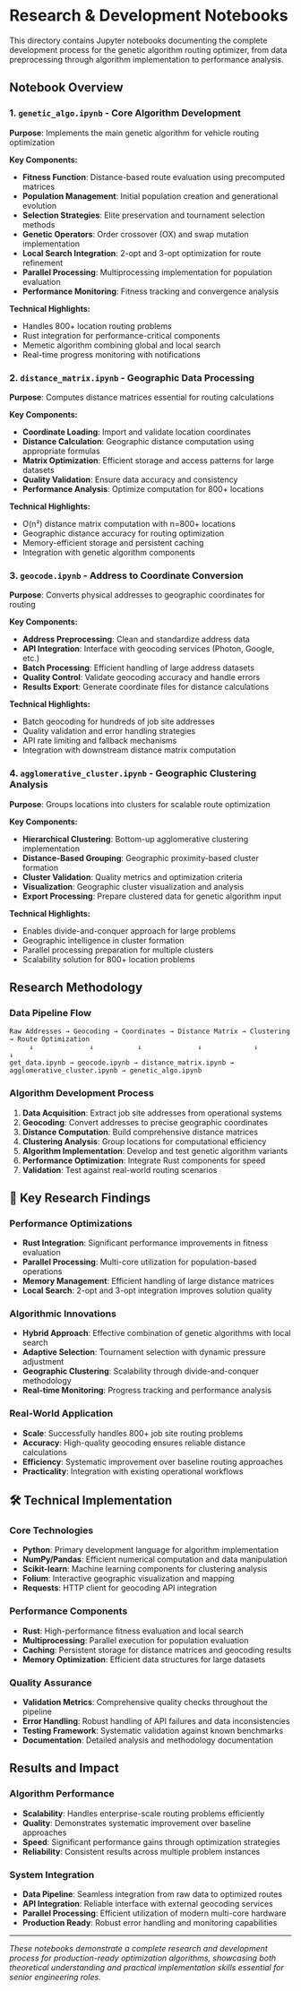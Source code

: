 # Research & Development Notebooks

This directory contains Jupyter notebooks documenting the complete development process for the genetic algorithm routing optimizer, from data preprocessing through algorithm implementation to performance analysis.

## **Notebook Overview**

### 1. `genetic_algo.ipynb` - Core Algorithm Development
**Purpose**: Implements the main genetic algorithm for vehicle routing optimization

**Key Components:**
- **Fitness Function**: Distance-based route evaluation using precomputed matrices
- **Population Management**: Initial population creation and generational evolution
- **Selection Strategies**: Elite preservation and tournament selection methods
- **Genetic Operators**: Order crossover (OX) and swap mutation implementation
- **Local Search Integration**: 2-opt and 3-opt optimization for route refinement
- **Parallel Processing**: Multiprocessing implementation for population evaluation
- **Performance Monitoring**: Fitness tracking and convergence analysis

**Technical Highlights:**
- Handles 800+ location routing problems
- Rust integration for performance-critical components
- Memetic algorithm combining global and local search
- Real-time progress monitoring with notifications

### 2. `distance_matrix.ipynb` - Geographic Data Processing
**Purpose**: Computes distance matrices essential for routing calculations

**Key Components:**
- **Coordinate Loading**: Import and validate location coordinates
- **Distance Calculation**: Geographic distance computation using appropriate formulas
- **Matrix Optimization**: Efficient storage and access patterns for large datasets
- **Quality Validation**: Ensure data accuracy and consistency
- **Performance Analysis**: Optimize computation for 800+ locations

**Technical Highlights:**
- O(n²) distance matrix computation with n=800+ locations
- Geographic distance accuracy for routing optimization
- Memory-efficient storage and persistent caching
- Integration with genetic algorithm components

### 3. `geocode.ipynb` - Address to Coordinate Conversion
**Purpose**: Converts physical addresses to geographic coordinates for routing

**Key Components:**
- **Address Preprocessing**: Clean and standardize address data
- **API Integration**: Interface with geocoding services (Photon, Google, etc.)
- **Batch Processing**: Efficient handling of large address datasets
- **Quality Control**: Validate geocoding accuracy and handle errors
- **Results Export**: Generate coordinate files for distance calculations

**Technical Highlights:**
- Batch geocoding for hundreds of job site addresses
- Quality validation and error handling strategies
- API rate limiting and fallback mechanisms
- Integration with downstream distance matrix computation

### 4. `agglomerative_cluster.ipynb` - Geographic Clustering Analysis
**Purpose**: Groups locations into clusters for scalable route optimization

**Key Components:**
- **Hierarchical Clustering**: Bottom-up agglomerative clustering implementation
- **Distance-Based Grouping**: Geographic proximity-based cluster formation
- **Cluster Validation**: Quality metrics and optimization criteria
- **Visualization**: Geographic cluster visualization and analysis
- **Export Processing**: Prepare clustered data for genetic algorithm input

**Technical Highlights:**
- Enables divide-and-conquer approach for large problems
- Geographic intelligence in cluster formation
- Parallel processing preparation for multiple clusters
- Scalability solution for 800+ location problems

## **Research Methodology**

### Data Pipeline Flow
```
Raw Addresses → Geocoding → Coordinates → Distance Matrix → Clustering → Route Optimization
     ↓              ↓           ↓              ↓             ↓              ↓
get_data.ipynb → geocode.ipynb → distance_matrix.ipynb → agglomerative_cluster.ipynb → genetic_algo.ipynb
```

### Algorithm Development Process
1. **Data Acquisition**: Extract job site addresses from operational systems
2. **Geocoding**: Convert addresses to precise geographic coordinates
3. **Distance Computation**: Build comprehensive distance matrices
4. **Clustering Analysis**: Group locations for computational efficiency  
5. **Algorithm Implementation**: Develop and test genetic algorithm variants
6. **Performance Optimization**: Integrate Rust components for speed
7. **Validation**: Test against real-world routing scenarios

## 🎯 **Key Research Findings**

### Performance Optimizations
- **Rust Integration**: Significant performance improvements in fitness evaluation
- **Parallel Processing**: Multi-core utilization for population-based operations
- **Memory Management**: Efficient handling of large distance matrices
- **Local Search**: 2-opt and 3-opt integration improves solution quality

### Algorithmic Innovations
- **Hybrid Approach**: Effective combination of genetic algorithms with local search
- **Adaptive Selection**: Tournament selection with dynamic pressure adjustment
- **Geographic Clustering**: Scalability through divide-and-conquer methodology
- **Real-time Monitoring**: Progress tracking and performance analysis

### Real-World Application
- **Scale**: Successfully handles 800+ job site routing problems
- **Accuracy**: High-quality geocoding ensures reliable distance calculations
- **Efficiency**: Systematic improvement over baseline routing approaches
- **Practicality**: Integration with existing operational workflows

## 🛠️ **Technical Implementation**

### Core Technologies
- **Python**: Primary development language for algorithm implementation
- **NumPy/Pandas**: Efficient numerical computation and data manipulation
- **Scikit-learn**: Machine learning components for clustering analysis
- **Folium**: Interactive geographic visualization and mapping
- **Requests**: HTTP client for geocoding API integration

### Performance Components
- **Rust**: High-performance fitness evaluation and local search
- **Multiprocessing**: Parallel execution for population evaluation
- **Caching**: Persistent storage for distance matrices and geocoding results
- **Memory Optimization**: Efficient data structures for large datasets

### Quality Assurance
- **Validation Metrics**: Comprehensive quality checks throughout the pipeline
- **Error Handling**: Robust handling of API failures and data inconsistencies
- **Testing Framework**: Systematic validation against known benchmarks
- **Documentation**: Detailed analysis and methodology documentation

## **Results and Impact**

### Algorithm Performance
- **Scalability**: Handles enterprise-scale routing problems efficiently
- **Quality**: Demonstrates systematic improvement over baseline approaches
- **Speed**: Significant performance gains through optimization strategies
- **Reliability**: Consistent results across multiple problem instances

### System Integration
- **Data Pipeline**: Seamless integration from raw data to optimized routes
- **API Integration**: Reliable interface with external geocoding services
- **Parallel Processing**: Efficient utilization of modern multi-core hardware
- **Production Ready**: Robust error handling and monitoring capabilities

---

*These notebooks demonstrate a complete research and development process for production-ready optimization algorithms, showcasing both theoretical understanding and practical implementation skills essential for senior engineering roles.* 
